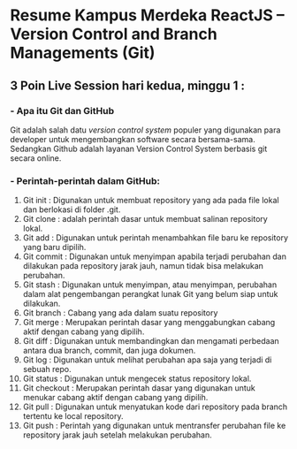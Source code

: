 # Resume Kampus Merdeka ReactJS – Version Control and Branch Managements (Git)

## 3 Poin Live Session hari kedua, minggu 1 :
### - Apa itu Git dan GitHub

Git adalah salah datu *version control system* populer yang digunakan para developer untuk mengembangkan software secara bersama-sama. Sedangkan Github adalah layanan Version Control System berbasis git secara online.

### - Perintah-perintah dalam GitHub:

1. Git init : Digunakan untuk membuat repository yang ada pada file lokal dan berlokasi di folder .git. 
2. Git clone : adalah perintah dasar untuk membuat salinan repository lokal.
3. Git add : Digunakan untuk perintah menambahkan file baru ke repository yang baru dipilih. 
4. Git commit : Digunakan untuk menyimpan apabila terjadi perubahan dan dilakukan pada repository jarak jauh, namun tidak bisa melakukan perubahan. 
5. Git stash : Digunakan untuk menyimpan, atau menyimpan, perubahan dalam alat pengembangan perangkat lunak Git yang belum siap untuk dilakukan.
6. Git branch : Cabang yang ada dalam suatu repository
7. Git merge : Merupakan perintah dasar yang menggabungkan cabang aktif dengan cabang yang dipilih.
8. Git diff : Digunakan untuk membandingkan dan mengamati perbedaan antara dua branch, commit, dan juga dokumen.
9. Git log : Digunakan untuk melihat perubahan apa saja yang terjadi di sebuah repo.
10. Git status : Digunakan untuk mengecek status repository lokal.
11. Git checkout : Merupakan perintah dasar yang digunakan untuk menukar cabang aktif dengan cabang yang dipilih. 
12. Git pull : Digunakan untuk menyatukan kode dari repository pada branch tertentu ke local repository.
13. Git push : Perintah yang digunakan untuk mentransfer perubahan file ke repository jarak jauh setelah melakukan perubahan. 